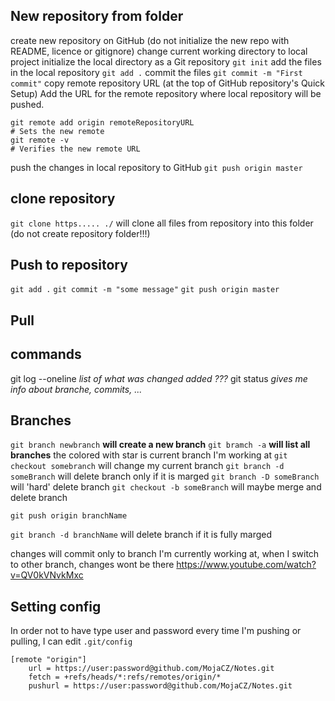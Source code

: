 ## New repository from folder

create new repository on GitHub (do not initialize the new repo with README, licence or gitignore)
change current working directory to local project
initialize the local directory as a Git repository `git init`
add the files in the local repository `git add .`
commit the files  `git commit -m "First commit"`
copy remote repository URL (at the top of GitHub repository's Quick Setup)
Add the URL for the remote repository where local repository will be pushed.
```
git remote add origin remoteRepositoryURL
# Sets the new remote
git remote -v
# Verifies the new remote URL
```
push the changes in local repository to GitHub `git push origin master`

## clone repository
`git clone https..... ./` will clone all files from repository into this folder (do not create repository folder!!!)


## Push to repository
`git add .`
`git commit -m "some message"`
`git push origin master`

## Pull

## commands
git log --oneline   *list of what was changed added ???*
git status  *gives me info about branche, commits, ...*

## Branches
`git branch newbranch`  **will create a new branch**
`git bramch -a` **will list all branches** the colored with star is current branch I'm working at
`git checkout somebranch` will change my current branch
`git branch -d someBranch` will delete branch only if it is marged
`git branch -D someBranch` will 'hard' delete branch
`git checkout -b someBranch` will maybe merge and delete branch

`git push origin branchName`

`git branch -d branchName` will delete branch if it is fully marged 

changes will commit only to branch I'm currently working at, when I switch to other branch, changes wont be there
https://www.youtube.com/watch?v=QV0kVNvkMxc

## Setting config
In order not to have type user and password every time I'm pushing or pulling, I can edit `.git/config`

```
[remote "origin"]
	url = https://user:password@github.com/MojaCZ/Notes.git
	fetch = +refs/heads/*:refs/remotes/origin/*
	pushurl = https://user:password@github.com/MojaCZ/Notes.git
```
